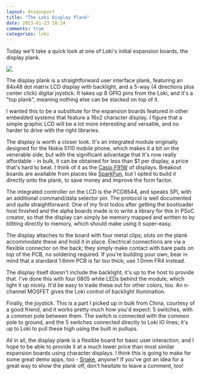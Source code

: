 ```yaml
---
layout: disquspost
title: "The Loki Display Plank"
date: 2013-01-23 18:24
comments: true
categories: loki
---
```

Today we'll take a quick look at one of Loki's initial expansion boards, the display plank.

![](https://lh5.googleusercontent.com/-8P3sEo00Q54/UQLmBVLtCWI/AAAAAAAACa4/O6BAY0AjvCk/w387-h290-n-k/P1010188.JPG)

The display plank is a straightforward user interface plank, featuring an 84x48 dot matrix LCD display with backlight, and a 5-way (4 directions plus center click) digital joystick. It takes up 8 GPIO pins from the Loki, and it's a "top plank", meaning nothing else can be stacked on top of it.

I wanted this to be a substitute for the expansion boards featured in other embedded systems that feature a 16x2 character display. I figure that a simple graphic LCD will be a lot more interesting and versatile, and no harder to drive with the right libraries.

The display is worth a closer look. It's an integrated module originally designed for the Nokia 5110 mobile phone, which makes it a bit on the venerable side, but with the significant advantage that it's now really affordable - in bulk, it can be obtained for less than $1 per display, a price that's hard to beat. I think of it as the [Casio F91W](http://en.wikipedia.org/wiki/Casio_F91W) of displays. Breakout boards are available from places like [SparkFun](https://www.sparkfun.com/products/10168), but I opted to build it directly onto the plank, to save money and improve the form factor.

The integrated controller on the LCD is the PCD8544, and speaks SPI, with an additional command/data selector pin. The protocol is well documented and quite straightforward. One of my first todos after getting the bootloader host finished and the alpha boards made is to write a library for this in PSoC creator, so that the display can simply be memory mapped and written to by blitting directly to memory, which should make using it super-easy.

The display attaches to the board with four metal clips; slots on the plank accommodate these and hold it in place. Electrical connections are via a flexible connector on the back; they simply make contact with bare pads on top of the PCB, no soldering required. If you're building your own, bear in mind that a standard 1.6mm PCB is far too thick; use 1.0mm FR4 instead.

The display itself doesn't include the backlight; it's up to the host to provide that. I've done this with four 0805 white LEDs behind the module, which light it up nicely. It'd be easy to trade these out for other colors, too. An n-channel MOSFET gives the Loki control of backlight illumination.

Finally, the joystick. This is a part I picked up in bulk from China, courtesy of a good friend, and it works pretty much how you'd expect: 5 switches, with a common pole between them. The switch is connected with the common pole to ground, and the 5 switches connected directly to Loki IO lines; it's up to Loki to pull these high using the built in pullups.

All in all, the display plank is a flexible board for basic user interaction, and I hope to be able to provide it at a much lower price than most similar expansion boards using character displays. I think this is going to make for some great demo apps, too - [Snake][1], anyone? If you've got an idea for a great way to show the plank off, don't hesitate to leave a comment, too!

[1]: http://en.wikipedia.org/wiki/Snake_(video_game)